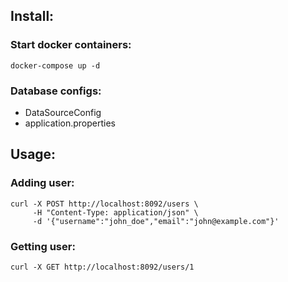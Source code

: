 ## Install:

### Start docker containers:

```
docker-compose up -d
```

### Database configs:

- DataSourceConfig
- application.properties

## Usage:

### Adding user:

```
curl -X POST http://localhost:8092/users \
     -H "Content-Type: application/json" \
     -d '{"username":"john_doe","email":"john@example.com"}'
```

### Getting user:

```
curl -X GET http://localhost:8092/users/1
```
